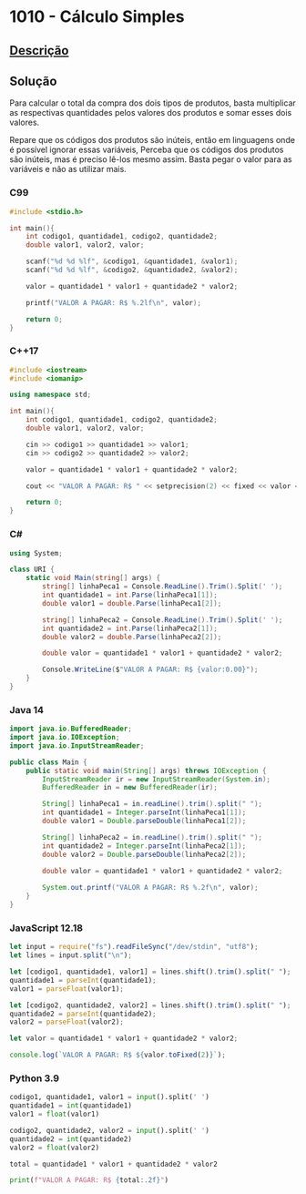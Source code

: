 # 1010 - Cálculo Simples

## [Descrição](https://www.beecrowd.com.br/judge/pt/problems/view/1010)

## Solução

Para calcular o total da compra dos dois tipos de produtos, basta multiplicar as respectivas quantidades pelos valores dos produtos e somar esses dois valores.

Repare que os códigos dos produtos são inúteis, então em linguagens onde é possível ignorar essas variáveis, Perceba que os códigos dos produtos são inúteis, mas é preciso lê-los mesmo assim. Basta pegar o valor para as variáveis e não as utilizar mais.

### C99

```c
#include <stdio.h>

int main(){
    int codigo1, quantidade1, codigo2, quantidade2;
    double valor1, valor2, valor;

    scanf("%d %d %lf", &codigo1, &quantidade1, &valor1);
    scanf("%d %d %lf", &codigo2, &quantidade2, &valor2);

    valor = quantidade1 * valor1 + quantidade2 * valor2;

    printf("VALOR A PAGAR: R$ %.2lf\n", valor);

    return 0;
}
```

### C++17

```cpp
#include <iostream>
#include <iomanip>

using namespace std;

int main(){
    int codigo1, quantidade1, codigo2, quantidade2;
    double valor1, valor2, valor;

    cin >> codigo1 >> quantidade1 >> valor1;
    cin >> codigo2 >> quantidade2 >> valor2;

    valor = quantidade1 * valor1 + quantidade2 * valor2;

    cout << "VALOR A PAGAR: R$ " << setprecision(2) << fixed << valor << endl;

    return 0;
}
```

### C#
```cs
using System;

class URI {
    static void Main(string[] args) {
        string[] linhaPeca1 = Console.ReadLine().Trim().Split(' ');
        int quantidade1 = int.Parse(linhaPeca1[1]);
        double valor1 = double.Parse(linhaPeca1[2]);

        string[] linhaPeca2 = Console.ReadLine().Trim().Split(' ');
        int quantidade2 = int.Parse(linhaPeca2[1]);
        double valor2 = double.Parse(linhaPeca2[2]);

        double valor = quantidade1 * valor1 + quantidade2 * valor2;

        Console.WriteLine($"VALOR A PAGAR: R$ {valor:0.00}");
    }
}
```

### Java 14
```java
import java.io.BufferedReader;
import java.io.IOException;
import java.io.InputStreamReader;

public class Main {
    public static void main(String[] args) throws IOException {
        InputStreamReader ir = new InputStreamReader(System.in);
        BufferedReader in = new BufferedReader(ir);

        String[] linhaPeca1 = in.readLine().trim().split(" ");
        int quantidade1 = Integer.parseInt(linhaPeca1[1]);
        double valor1 = Double.parseDouble(linhaPeca1[2]);

        String[] linhaPeca2 = in.readLine().trim().split(" ");
        int quantidade2 = Integer.parseInt(linhaPeca2[1]);
        double valor2 = Double.parseDouble(linhaPeca2[2]);
        
        double valor = quantidade1 * valor1 + quantidade2 * valor2;

        System.out.printf("VALOR A PAGAR: R$ %.2f\n", valor);
    }
}
```

### JavaScript 12.18

```javascript
let input = require("fs").readFileSync("/dev/stdin", "utf8");
let lines = input.split("\n");

let [codigo1, quantidade1, valor1] = lines.shift().trim().split(" ");
quantidade1 = parseInt(quantidade1);
valor1 = parseFloat(valor1);

let [codigo2, quantidade2, valor2] = lines.shift().trim().split(" ");
quantidade2 = parseInt(quantidade2);
valor2 = parseFloat(valor2);

let valor = quantidade1 * valor1 + quantidade2 * valor2;

console.log(`VALOR A PAGAR: R$ ${valor.toFixed(2)}`);
```

### Python 3.9

```python
codigo1, quantidade1, valor1 = input().split(' ')
quantidade1 = int(quantidade1)
valor1 = float(valor1)

codigo2, quantidade2, valor2 = input().split(' ')
quantidade2 = int(quantidade2)
valor2 = float(valor2)

total = quantidade1 * valor1 + quantidade2 * valor2

print(f"VALOR A PAGAR: R$ {total:.2f}")
```